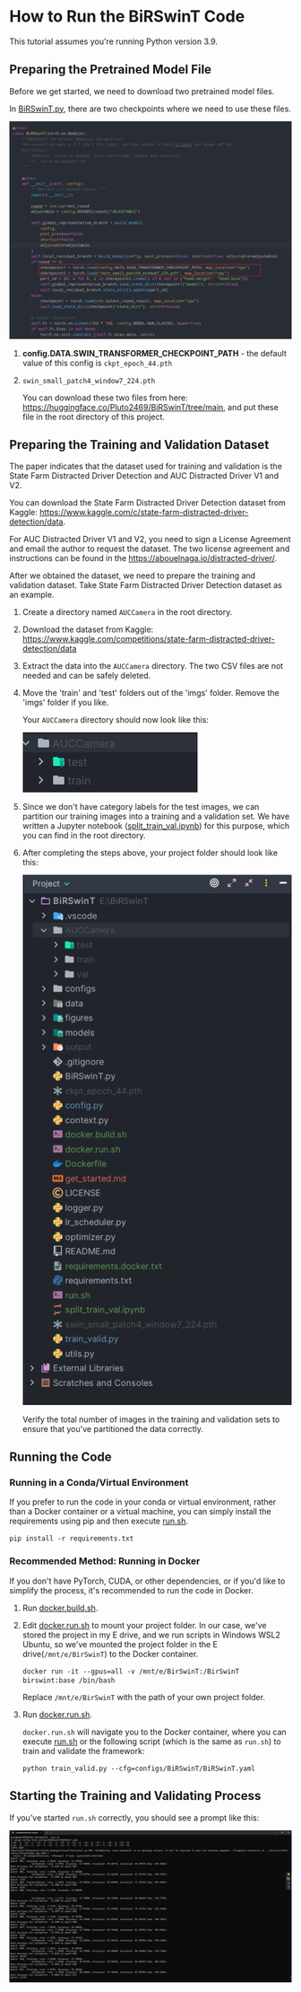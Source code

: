 # How to Run the BiRSwinT Code

This tutorial assumes you're running Python version 3.9.

## Preparing the Pretrained Model File

Before we get started, we need to download two pretrained model files.

In [BiRSwinT.py](BiRSwinT.py), there are two checkpoints where we need to use these files.

![BiRSwinT.png](figures/BiRSwinT.png)

1. **config.DATA.SWIN_TRANSFORMER_CHECKPOINT_PATH** - the default value of this config is `ckpt_epoch_44.pth`

2. `swin_small_patch4_window7_224.pth`

   You can download these two files from here: https://huggingface.co/Pluto2469/BiRSwinT/tree/main, and put these file in the root directory of this project.

## Preparing the Training and Validation Dataset

The paper indicates that the dataset used for training and validation is the State Farm Distracted Driver Detection and AUC Distracted Driver V1 and V2.

You can download the State Farm Distracted Driver Detection dataset from Kaggle: https://www.kaggle.com/c/state-farm-distracted-driver-detection/data.

For AUC Distracted Driver V1 and V2, you need to sign a License Agreement and email the author to request the dataset. The two license agreement and instructions can be found in the https://abouelnaga.io/distracted-driver/.

After we obtained the dataset, we need to prepare the training and validation dataset. Take State Farm Distracted Driver Detection dataset as an example.

1. Create a directory named `AUCCamera` in the root directory.

2. Download the dataset from Kaggle: https://www.kaggle.com/competitions/state-farm-distracted-driver-detection/data

3. Extract the data into the `AUCCamera` directory. The two CSV files are not needed and can be safely deleted.

4. Move the 'train' and 'test' folders out of the 'imgs' folder. Remove the 'imgs' folder if you like.

   Your `AUCCamera` directory should now look like this:

   ![AUCCamera.png](figures/AUCCamera.png)

5. Since we don't have category labels for the test images, we can partition our training images into a training and a
   validation set. We have written a Jupyter notebook ([split_train_val.ipynb](split_train_val.ipynb)) for this purpose,
   which you can find in the root directory.

6. After completing the steps above, your project folder should look like this:

   ![AUCCamera2.png](figures/AUCCamera2.png)

   Verify the total number of images in the training and validation sets to ensure that you've partitioned the data
   correctly.

## Running the Code

### Running in a Conda/Virtual Environment

If you prefer to run the code in your conda or virtual environment, rather than a Docker container or a virtual machine,
you can simply install the requirements using pip and then execute [run.sh](run.sh).

```shell
pip install -r requirements.txt
```

### Recommended Method: Running in Docker

If you don't have PyTorch, CUDA, or other dependencies, or if you'd like to simplify the process, it's recommended to
run the code in Docker.

1. Run [docker.build.sh](docker.build.sh).

2. Edit [docker.run.sh](docker.run.sh) to mount your project folder. In our case, we've stored the project in my E drive,
   and we run
   scripts in Windows WSL2 Ubuntu, so we've mounted the project folder in the E drive(`/mnt/e/BirSwinT`) to the Docker
   container.

   ```shell
   docker run -it --gpus=all -v /mnt/e/BirSwinT:/BirSwinT birswint:base /bin/bash
   ```

   Replace `/mnt/e/BirSwinT` with the path of your own project folder.

3. Run [docker.run.sh](docker.run.sh).

   `docker.run.sh` will navigate you to the Docker container, where you can execute [run.sh](run.sh) or the following
   script (which
   is the same as `run.sh`) to train and validate the framework:

   ```shell
   python train_valid.py --cfg=configs/BiRSwinT/BiRSwinT.yaml
   ```

## Starting the Training and Validating Process

If you've started `run.sh` correctly, you should see a prompt like this:

![start_running.png](figures/start_running.png)
